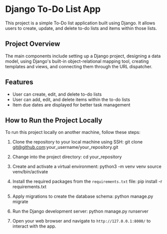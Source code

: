 # Django To-Do List App

This project is a simple To-Do list application built using Django. It allows users to create, update, and delete to-do lists and items within those lists.

## Project Overview

The main components include setting up a Django project, designing a data model, using Django's built-in object-relational mapping tool, creating templates and views, and connecting them through the URL dispatcher.

## Features

- User can create, edit, and delete to-do lists
- User can add, edit, and delete items within the to-do lists
- Item due dates are displayed for better task management

## How to Run the Project Locally

To run this project locally on another machine, follow these steps:

1. Clone the repository to your local machine using SSH: git clone git@github.com:your_username/your_repository.git

2. Change into the project directory: cd your_repository

3. Create and activate a virtual environment: python3 -m venv venv source venv/bin/activate

4. Install the required packages from the `requirements.txt` file: pip install -r requirements.txt

5. Apply migrations to create the database schema: python manage.py migrate

6. Run the Django development server: python manage.py runserver

7. Open your web browser and navigate to `http://127.0.0.1:8000/` to interact with the app.
